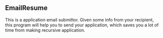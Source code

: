 <h2>EmailResume</h2>

<p>This is a application email submittor. Given some info from your recipient, this program will help you to send your application, which saves you a lot of time from making recursive application.</p>
